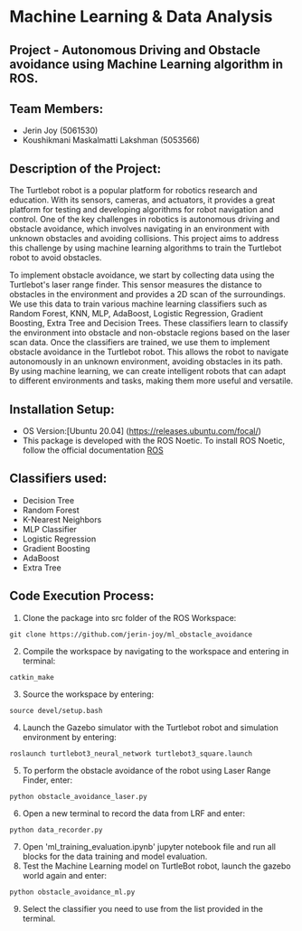 # Machine Learning & Data Analysis

## Project - Autonomous Driving and Obstacle avoidance using Machine Learning algorithm in ROS.

## Team Members:
- Jerin Joy (5061530)
- Koushikmani Maskalmatti Lakshman (5053566)

## Description of the Project:
The Turtlebot robot is a popular platform for robotics research and education. With its sensors, cameras, and actuators, it provides a great platform for testing and developing algorithms for robot navigation and control. One of the key challenges in robotics is autonomous driving and obstacle avoidance, which involves navigating in an environment with unknown obstacles and avoiding collisions. This project aims to address this challenge by using machine learning algorithms to train the Turtlebot robot to avoid obstacles.

To implement obstacle avoidance, we start by collecting data using the Turtlebot's laser range finder. This sensor measures the distance to obstacles in the environment and provides a 2D scan of the surroundings. We use this data to train various machine learning classifiers such as Random Forest, KNN, MLP, AdaBoost, Logistic Regression, Gradient Boosting, Extra Tree and Decision Trees. These classifiers learn to classify the environment into obstacle and non-obstacle regions based on the laser scan data. Once the classifiers are trained, we use them to implement obstacle avoidance in the Turtlebot robot. This allows the robot to navigate autonomously in an unknown environment, avoiding obstacles in its path. By using machine learning, we can create intelligent robots that can adapt to different environments and tasks, making them more useful and versatile.


## Installation Setup:
- OS Version:[Ubuntu 20.04] (https://releases.ubuntu.com/focal/)
- This package is developed with the ROS Noetic. To install ROS Noetic, follow the official documentation [ROS](http://wiki.ros.org/noetic/Installation/Ubuntu)


## Classifiers used:
- Decision Tree
- Random Forest
- K-Nearest Neighbors
- MLP Classifier
- Logistic Regression
- Gradient Boosting
- AdaBoost 
- Extra Tree

## Code Execution Process:
1. Clone the package into src folder of the ROS Workspace:
```
git clone https://github.com/jerin-joy/ml_obstacle_avoidance
```

2. Compile the workspace by navigating to the workspace and entering in terminal:
```
catkin_make
```
3. Source the workspace by entering:
```
source devel/setup.bash
```
4. Launch the Gazebo simulator with the Turtlebot robot and simulation environment by entering:
```
roslaunch turtlebot3_neural_network turtlebot3_square.launch
```
5. To perform the obstacle avoidance of the robot using Laser Range Finder, enter:
```
python obstacle_avoidance_laser.py
```
6. Open a new terminal to record the data from LRF and enter:
```
python data_recorder.py
```
7. Open 'ml_training_evaluation.ipynb' jupyter notebook file and run all blocks for the data training and model evaluation.
8. Test the Machine Learning model on TurtleBot robot, launch the gazebo world again and enter:
```
python obstacle_avoidance_ml.py
```
9. Select the classifier you need to use from the list provided in the terminal. 
   
